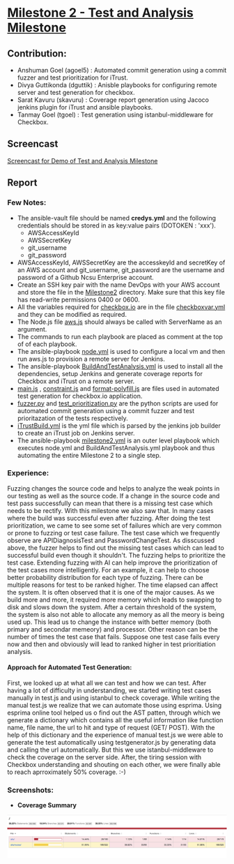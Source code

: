 # [Milestone 2 - Test and Analysis Milestone](https://github.com/CSC-DevOps/Course/blob/master/Project/BuildTestAnalysis.md)

## Contribution:

- Anshuman Goel (agoel5) : Automated commit generation using a commit fuzzer and test prioritization for iTrust.
- Divya Guttikonda (dguttik) : Anisble playbooks for configuring remote server and test generation for checkbox.
- Sarat Kavuru (skavuru) : Coverage report generation using Jacoco jenkins plugin for iTrust and ansible playbooks.
- Tanmay Goel (tgoel) : Test generation using istanbul-middleware for Checkbox.

## Screencast
[Screencast for Demo of  Test and Analysis Milestone](https://www.youtube.com/watch?v=qAbsgiIpf8k)

## Report

### Few Notes:

- The ansible-vault file should be named __credys.yml__ and the following credentials should be stored in as key:value pairs (DOTOKEN : 'xxx').
  - AWSAccessKeyId
  - AWSSecretKey
  - git_username
  - git_password
 - AWSAccessKeyId, AWSSecretKey are the accesskeyId and secretKey of an AWS account and git_username, git_password  are the username and password of a Github Ncsu Enterprise account.
- Create an SSH key pair with the name DevOps with your AWS account and store the file in the [Milestone2](../Milestone2) directory. Make sure that this key file has read-write permissions 0400 or 0600.
- All the variables required for [checkbox.io](https://github.com/goeltanmay/checkbox.io) are in the file [checkboxvar.yml](../Milestone2/checkboxvar.yml) and they can be modified as required.
- The Node.js file [aws.js](../Milestone2/aws.js) should always be called with ServerName as an argument.
- The commands to run each playbook are placed as comment at the top of of each playbook.
- The ansible-playbook [node.yml](../Milestone2/node.yml) is used to configure a local vm and then run aws.js to provision a remote server for Jenkins.
- The ansible-playbook [BuildAndTestAnalysis.yml](../Milestone2/BuildAndTestAnalysis.yml) is used to install all the dependencies, setup Jenkins and generate coverage reports for Checkbox and iTrust on a remote server.
- [main.js](../Milestone2/main.js) , [constraint.js](../Milestone2/constraint.js) and [format-polyfill.js](../Milestone2/format-polyfill.js) are files used in automated test generation for checkbox.io application.
- [fuzzer.py](../Milestone2/fuzzer.py) and [test_prioritization.py](../Milestone2/test_prioritization.py) are the python scripts are used for automated commit generation using a commit fuzzer and test prioritazation of the tests respectively.
- [iTrustBuild.yml](../Milestone2/iTrustBuild.yml) is the yml file which is parsed by the jenkins job builder to create an iTrust job on Jenkins server.
- The ansible-playbook [milestone2.yml](../Milestone2/milestone2.yml) is an outer level playbook which executes node.yml and BuildAndTestAnalysis.yml playbook and thus automating the entire Milestone 2 to a single step.

 ### Experience:
Fuzzing changes the source code and helps to analyze the weak points in our testing as well as the source code. If a change in the source code and test pass successfully can mean that there is a missing test case which needs to be rectify. With this milestone we also saw that. In many cases where the build was successful even after fuzzing.
After doing the test prioritization, we came to see some set of failures which are very common or prone to fuzzing or test case failure. The test case which we frequently observe are APIDiagnosisTest and PasswordChangeTest.
As disscussed above, the fuzzer helps to find out the missing test cases which can lead to successful build even though it shouldn't.
The fuzzing helps to prioritize the test case. Extending fuzzing with AI can help improve the prioritization of the test cases more intelligently. For an example, it can help to choose better probability distribution for each type of fuzzing.
There can be multiple reasons for test to be ranked higher. The time elapsed can affect the system. It is often observed that it is one of the major causes. As we build more and more, it required more memory which leads to swapping to disk and slows down the system. After a certain threshold of the system, the system is also not able to allocate any memory as all the meory is being used up. This lead us to change the instance with better memory (both primary and secondar memeory) and processor. Other reason can be the number of times the test case that fails. Suppose one test case fails every now and then and obviously will lead to ranked higher in test prioritiation analysis.
#### Approach for Automated Test Generation:
First, we looked up at what all we can test and how we can test. After having a lot of difficulty in understanding, we started writing test cases manually in test.js and using istanbul to check coverage. While writing the manual test.js we realize that we can automate those using esprima. Using esprima online tool helped us o find out the AST patten, through which we generate a dictionary which contains all the useful information like function name, file name, the url to hit and type of request (GET/ POST). With the help of this dictionary and the experience of manual test.js we were able to generate the test automatically using testgenerator.js by generating data and calling the url automatically. But this we use istanbul-middleware to check the coverage on the server side.
After, the tiring session with Checkbox understanding and shouting on each other, we were finally able to reach aprroximately 50% coverage. :-)
 ### Screenshots:

 - __Coverage Summary__ 

 ![alt text](../Milestone2/screenshots/checkbox/Overallcoverage.png "High Level Coverage Summary")